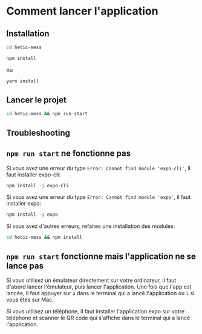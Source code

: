 # Comment lancer l'application

## Installation

```bash
cd hetic-mess
```

```bash
npm install
```
ou
```bash
yarn install
```

## Lancer le projet

```bash
cd hetic-mess && npm run start
```

## Troubleshooting

## `npm run start` ne fonctionne pas

Si vous avez une erreur du type `Error: Cannot find module 'expo-cli'`, il faut installer expo-cli:

```bash
npm install -g expo-cli
```

Si vous avez une erreur du type `Error: Cannot find module 'expo'`, il faut installer expo:

```bash
npm install -g expo
```

Si vous avez d'autres erreurs, refaites une installation des modules:

```bash
cd hetic-mess && npm install
```

## `npm run start` fonctionne mais l'application ne se lance pas

Si vous utilisez un émulateur directement sur votre ordinateur, il faut d'abord lancer l'émulateur, puis lancer l'application.
Une fois que l'app est lancée, il faut appuyer sur `a` dans le terminal qui a lancé l'application ou `i` si vous êtes sur Mac.

Si vous utilisez un téléphone, il faut installer l'application expo sur votre téléphone et scanner le QR code qui s'affiche dans le terminal qui a lancé l'application.

